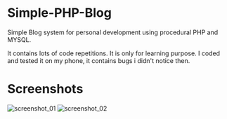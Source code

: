 # Simple-PHP-Blog
Simple Blog system for personal development using procedural PHP and MYSQL. 

It contains lots of code repetitions.
It is only for learning purpose.
I coded and tested it on my phone, it contains bugs i didn't notice then.

# Screenshots

![screenshot_01](https://user-images.githubusercontent.com/16838612/66112823-78d32e00-e5c3-11e9-9b38-93ba488071e0.jpg)
![screenshot_02](https://user-images.githubusercontent.com/16838612/66112874-8d172b00-e5c3-11e9-97e4-590da5675100.jpg)
